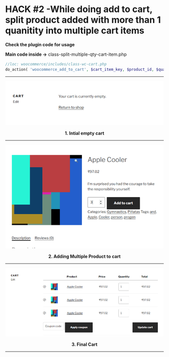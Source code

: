 <h1> HACK #2 -While doing add to cart, split product added with more than 1 quanitity into multiple cart items</h1>

<p><b>Check the plugin code for usage</b></p>
<p><b>Main code inside -></b> class-split-multiple-qty-cart-item.php</p>

```php
//loc: woocommerce/includes/class-wc-cart.php
do_action( 'woocommerce_add_to_cart', $cart_item_key, $product_id, $quantity, $variation_id, $variation, $cart_item_data );
```
<hr>

![Alt text](screenshot-1.png "empty cart")
<p><center><b>1. Intial empty cart</b></center></p>
<hr>

![Alt text](screenshot-2.png "adding multiple quantities of a product")
<p><center><b>2. Adding Multiple Product to cart</b></center></p>
<hr>

![Alt text](screenshot-3.png "final cart with split ")
<p><center><b>3. Final Cart</b></center></p>
<hr>